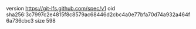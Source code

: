 version https://git-lfs.github.com/spec/v1
oid sha256:3c7997c2e4815f8c8579ac68446d2cbc4a0e77bfa70d74a932a464f6a736cbc3
size 598
